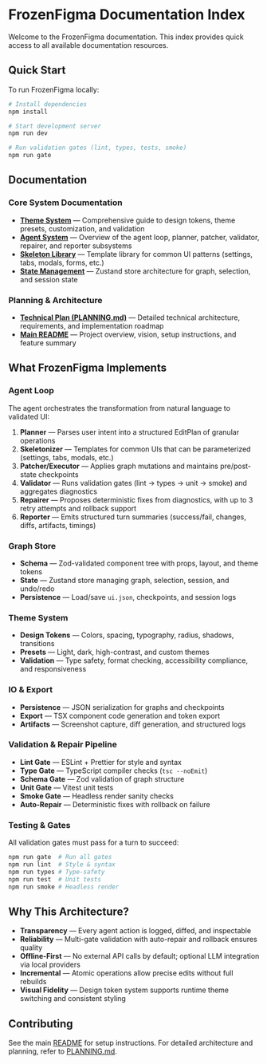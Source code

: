 # FrozenFigma Documentation Index

Welcome to the FrozenFigma documentation. This index provides quick access to all available documentation resources.

## Quick Start

To run FrozenFigma locally:

```bash
# Install dependencies
npm install

# Start development server
npm run dev

# Run validation gates (lint, types, tests, smoke)
npm run gate
```

## Documentation

### Core System Documentation

- **[Theme System](./theme-documentation.md)** — Comprehensive guide to design tokens, theme presets, customization, and validation
- **[Agent System](../src/agent/README.md)** — Overview of the agent loop, planner, patcher, validator, repairer, and reporter subsystems
- **[Skeleton Library](../src/agent/skeletons/README.md)** — Template library for common UI patterns (settings, tabs, modals, forms, etc.)
- **[State Management](../src/app/state/README.md)** — Zustand store architecture for graph, selection, and session state

### Planning & Architecture

- **[Technical Plan (PLANNING.md)](../PLANNING.md)** — Detailed technical architecture, requirements, and implementation roadmap
- **[Main README](../README.md)** — Project overview, vision, setup instructions, and feature summary

## What FrozenFigma Implements

### Agent Loop

The agent orchestrates the transformation from natural language to validated UI:

1. **Planner** — Parses user intent into a structured EditPlan of granular operations
2. **Skeletonizer** — Templates for common UIs that can be parameterized (settings, tabs, modals, etc.)
3. **Patcher/Executor** — Applies graph mutations and maintains pre/post-state checkpoints
4. **Validator** — Runs validation gates (lint → types → unit → smoke) and aggregates diagnostics
5. **Repairer** — Proposes deterministic fixes from diagnostics, with up to 3 retry attempts and rollback support
6. **Reporter** — Emits structured turn summaries (success/fail, changes, diffs, artifacts, timings)

### Graph Store

- **Schema** — Zod-validated component tree with props, layout, and theme tokens
- **State** — Zustand store managing graph, selection, session, and undo/redo
- **Persistence** — Load/save `ui.json`, checkpoints, and session logs

### Theme System

- **Design Tokens** — Colors, spacing, typography, radius, shadows, transitions
- **Presets** — Light, dark, high-contrast, and custom themes
- **Validation** — Type safety, format checking, accessibility compliance, and responsiveness

### IO & Export

- **Persistence** — JSON serialization for graphs and checkpoints
- **Export** — TSX component code generation and token export
- **Artifacts** — Screenshot capture, diff generation, and structured logs

### Validation & Repair Pipeline

- **Lint Gate** — ESLint + Prettier for style and syntax
- **Type Gate** — TypeScript compiler checks (`tsc --noEmit`)
- **Schema Gate** — Zod validation of graph structure
- **Unit Gate** — Vitest unit tests
- **Smoke Gate** — Headless render sanity checks
- **Auto-Repair** — Deterministic fixes with rollback on failure

### Testing & Gates

All validation gates must pass for a turn to succeed:

```bash
npm run gate  # Run all gates
npm run lint  # Style & syntax
npm run types # Type-safety
npm run test  # Unit tests
npm run smoke # Headless render
```

## Why This Architecture?

- **Transparency** — Every agent action is logged, diffed, and inspectable
- **Reliability** — Multi-gate validation with auto-repair and rollback ensures quality
- **Offline-First** — No external API calls by default; optional LLM integration via local providers
- **Incremental** — Atomic operations allow precise edits without full rebuilds
- **Visual Fidelity** — Design token system supports runtime theme switching and consistent styling

## Contributing

See the main [README](../README.md) for setup instructions. For detailed architecture and planning, refer to [PLANNING.md](../PLANNING.md).
